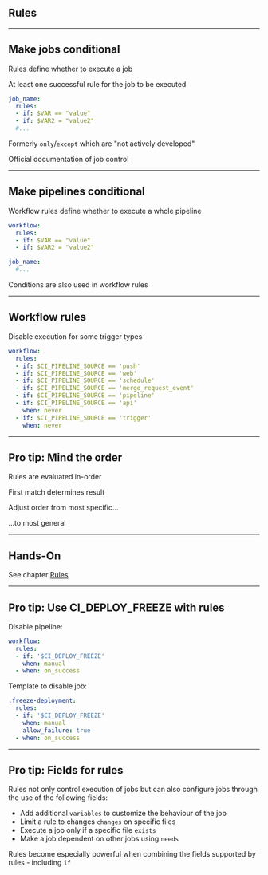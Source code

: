 <!-- .slide: id="gitlab_rules" class="vertical-center" -->

<i class="fa-duotone fa-book-section fa-8x fa-duotone-colors" style="float: right; color: grey;"></i>

## Rules

---

## Make jobs conditional

Rules [](https://docs.gitlab.com/ee/ci/yaml/#rules) define whether to execute a job

At least one successful rule for the job to be executed

```yaml
job_name:
  rules:
  - if: $VAR == "value"
  - if: $VAR2 = "value2"
  #...
```

Formerly `only`/`except` [](https://docs.gitlab.com/ee/ci/yaml/#only--except) which are "not actively developed"

Official documentation of job control [](https://docs.gitlab.com/ee/ci/jobs/job_control.html)

---

## Make pipelines conditional

Workflow rules [](https://docs.gitlab.com/ee/ci/yaml/#workflow) define whether to execute a whole pipeline

```yaml
workflow:
  rules:
  - if: $VAR == "value"
  - if: $VAR2 = "value2"

job_name:
  #...
```

Conditions are also used in workflow rules 

---

## Workflow rules

Disable execution for some trigger types

```yaml
workflow:
  rules:
  - if: $CI_PIPELINE_SOURCE == 'push'
  - if: $CI_PIPELINE_SOURCE == 'web'
  - if: $CI_PIPELINE_SOURCE == 'schedule'
  - if: $CI_PIPELINE_SOURCE == 'merge_request_event'
  - if: $CI_PIPELINE_SOURCE == 'pipeline'
  - if: $CI_PIPELINE_SOURCE == 'api'
    when: never
  - if: $CI_PIPELINE_SOURCE == 'trigger'
    when: never
```

---

## Pro tip: Mind the order

Rules are evaluated in-order

First match determines result

Adjust order from most specific...

...to most general

---

## Hands-On

See chapter [Rules](/hands-on/2024-11-21/130_rules/exercise/)

---

## Pro tip: Use CI_DEPLOY_FREEZE with rules

Disable pipeline:

```yaml
workflow:
  rules:
  - if: '$CI_DEPLOY_FREEZE'
    when: manual
  - when: on_success
```

Template to disable job:

```yaml
.freeze-deployment:
  rules:
  - if: '$CI_DEPLOY_FREEZE'
    when: manual
    allow_failure: true
  - when: on_success
```

---

## Pro tip: Fields for rules

Rules not only control execution of jobs but can also configure jobs through the use of the following fields:

- Add additional `variables` [](https://docs.gitlab.com/ee/ci/yaml/#rulesvariables) to customize the behaviour of the job
- Limit a rule to changes `changes` [](https://docs.gitlab.com/ee/ci/yaml/#ruleschanges) on specific files
- Execute a job only if a specific file `exists` [](https://docs.gitlab.com/ee/ci/yaml/#rulesexists)
- Make a job dependent on other jobs using `needs` [](https://docs.gitlab.com/ee/ci/yaml/#rulesneeds)

Rules become especially powerful when combining the fields supported by rules - including `if`

